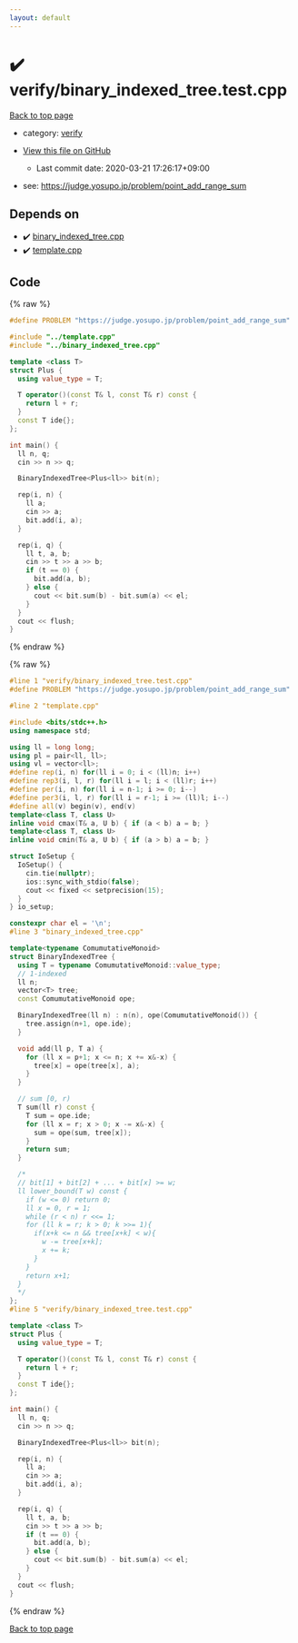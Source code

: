 ```yaml
---
layout: default
---
```


<!-- mathjax config similar to math.stackexchange -->
<script type="text/javascript" async
  src="https://cdnjs.cloudflare.com/ajax/libs/mathjax/2.7.5/MathJax.js?config=TeX-MML-AM_CHTML">
</script>
<script type="text/x-mathjax-config">
  MathJax.Hub.Config({
    TeX: { equationNumbers: { autoNumber: "AMS" }},
    tex2jax: {
      inlineMath: [ ['$','$'] ],
      processEscapes: true
    },
    "HTML-CSS": { matchFontHeight: false },
    displayAlign: "left",
    displayIndent: "2em"
  });
</script>

<script type="text/javascript" src="https://cdnjs.cloudflare.com/ajax/libs/jquery/3.4.1/jquery.min.js"></script>
<script src="https://cdn.jsdelivr.net/npm/jquery-balloon-js@1.1.2/jquery.balloon.min.js" integrity="sha256-ZEYs9VrgAeNuPvs15E39OsyOJaIkXEEt10fzxJ20+2I=" crossorigin="anonymous"></script>
<script type="text/javascript" src="../../assets/js/copy-button.js"></script>
<link rel="stylesheet" href="../../assets/css/copy-button.css" />


# :heavy_check_mark: verify/binary_indexed_tree.test.cpp

<a href="../../index.html">Back to top page</a>

* category: <a href="../../index.html#e8418d1d706cd73548f9f16f1d55ad6e">verify</a>
* <a href="{{ site.github.repository_url }}/blob/master/verify/binary_indexed_tree.test.cpp">View this file on GitHub</a>
    - Last commit date: 2020-03-21 17:26:17+09:00


* see: <a href="https://judge.yosupo.jp/problem/point_add_range_sum">https://judge.yosupo.jp/problem/point_add_range_sum</a>


## Depends on

* :heavy_check_mark: <a href="../../library/binary_indexed_tree.cpp.html">binary_indexed_tree.cpp</a>
* :heavy_check_mark: <a href="../../library/template.cpp.html">template.cpp</a>


## Code

<a id="unbundled"></a>
{% raw %}
```cpp
#define PROBLEM "https://judge.yosupo.jp/problem/point_add_range_sum"

#include "../template.cpp"
#include "../binary_indexed_tree.cpp"

template <class T>
struct Plus {
  using value_type = T;

  T operator()(const T& l, const T& r) const {
    return l + r;
  }
  const T ide{};
};

int main() {
  ll n, q;
  cin >> n >> q;

  BinaryIndexedTree<Plus<ll>> bit(n);

  rep(i, n) {
    ll a;
    cin >> a;
    bit.add(i, a);
  }

  rep(i, q) {
    ll t, a, b;
    cin >> t >> a >> b;
    if (t == 0) {
      bit.add(a, b);
    } else {
      cout << bit.sum(b) - bit.sum(a) << el;
    }
  }
  cout << flush;
}

```
{% endraw %}

<a id="bundled"></a>
{% raw %}
```cpp
#line 1 "verify/binary_indexed_tree.test.cpp"
#define PROBLEM "https://judge.yosupo.jp/problem/point_add_range_sum"

#line 2 "template.cpp"

#include <bits/stdc++.h>
using namespace std;

using ll = long long;
using pl = pair<ll, ll>;
using vl = vector<ll>;
#define rep(i, n) for(ll i = 0; i < (ll)n; i++)
#define rep3(i, l, r) for(ll i = l; i < (ll)r; i++)
#define per(i, n) for(ll i = n-1; i >= 0; i--)
#define per3(i, l, r) for(ll i = r-1; i >= (ll)l; i--)
#define all(v) begin(v), end(v)
template<class T, class U>
inline void cmax(T& a, U b) { if (a < b) a = b; }
template<class T, class U>
inline void cmin(T& a, U b) { if (a > b) a = b; }

struct IoSetup {
  IoSetup() {
    cin.tie(nullptr);
    ios::sync_with_stdio(false);
    cout << fixed << setprecision(15);
  }
} io_setup;

constexpr char el = '\n';
#line 3 "binary_indexed_tree.cpp"

template<typename ComumutativeMonoid>
struct BinaryIndexedTree {
  using T = typename ComumutativeMonoid::value_type;
  // 1-indexed
  ll n;
  vector<T> tree;
  const ComumutativeMonoid ope;

  BinaryIndexedTree(ll n) : n(n), ope(ComumutativeMonoid()) {
    tree.assign(n+1, ope.ide);
  }

  void add(ll p, T a) {
    for (ll x = p+1; x <= n; x += x&-x) {
      tree[x] = ope(tree[x], a);
    }
  }

  // sum [0, r)
  T sum(ll r) const {
    T sum = ope.ide;
    for (ll x = r; x > 0; x -= x&-x) {
      sum = ope(sum, tree[x]);
    }
    return sum;
  }

  /*
  // bit[1] + bit[2] + ... + bit[x] >= w;
  ll lower_bound(T w) const {
    if (w <= 0) return 0;
    ll x = 0, r = 1;
    while (r < n) r <<= 1;
    for (ll k = r; k > 0; k >>= 1){
      if(x+k <= n && tree[x+k] < w){
        w -= tree[x+k];
        x += k;
      }
    }
    return x+1;
  }
  */
};
#line 5 "verify/binary_indexed_tree.test.cpp"

template <class T>
struct Plus {
  using value_type = T;

  T operator()(const T& l, const T& r) const {
    return l + r;
  }
  const T ide{};
};

int main() {
  ll n, q;
  cin >> n >> q;

  BinaryIndexedTree<Plus<ll>> bit(n);

  rep(i, n) {
    ll a;
    cin >> a;
    bit.add(i, a);
  }

  rep(i, q) {
    ll t, a, b;
    cin >> t >> a >> b;
    if (t == 0) {
      bit.add(a, b);
    } else {
      cout << bit.sum(b) - bit.sum(a) << el;
    }
  }
  cout << flush;
}

```
{% endraw %}

<a href="../../index.html">Back to top page</a>

